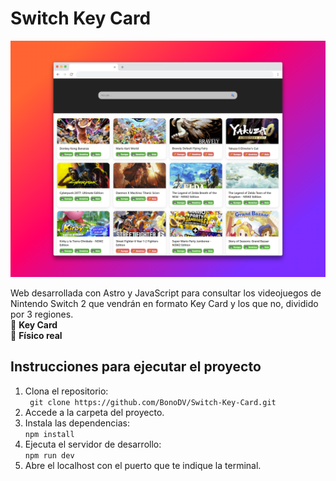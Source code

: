 # Switch Key Card
![MockUp de la web](https://github.com/BonoDV/Switch-Key-Card/blob/7eb13319a45a192ccda14bd152e891894b5f0d90/public/github_mockup.png)

Web desarrollada con Astro y JavaScript para consultar los videojuegos de Nintendo Switch 2 que vendrán en formato Key Card y los que no, dividido por 3 regiones.<br> 
🔑 **Key Card** <br>
💾 **Físico real** <br>
## Instrucciones para ejecutar el proyecto

1. Clona el repositorio: <br>
``` git clone https://github.com/BonoDV/Switch-Key-Card.git```
2. Accede a la carpeta del proyecto.
3. Instala las dependencias: <br>
``` npm install ```
4. Ejecuta el servidor de desarrollo: <br>
``` npm run dev ```
5. Abre el localhost con el puerto que te indique la terminal.
